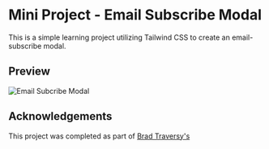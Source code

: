 
# Mini Project - Email Subscribe Modal



This is a simple learning project utilizing Tailwind CSS to create an email-subscribe modal. 




## Preview

![Email Subcribe Modal](https://dj-project-previews.s3.us-east-1.amazonaws.com/email-subscribe-tailwind.png?response-content-disposition=inline&X-Amz-Security-Token=IQoJb3JpZ2luX2VjEOP%2F%2F%2F%2F%2F%2F%2F%2F%2F%2FwEaCXVzLWVhc3QtMSJIMEYCIQDfmM6Gx96ZXSTTASzRoa9l24DoTffCDDdtbUkjEUYUbwIhAI4wvy609HMStes5KwA2GhMQw5VZ6eS2MV6kXuSqDDDnKoQDCPz%2F%2F%2F%2F%2F%2F%2F%2F%2F%2FwEQABoMNzM1MzE5MDk0OTMyIgyLk4UiLOUCb324%2BIUq2AJ4lAzVey7%2F%2BK2fdhXyLYZpE0%2BznxvjPoSBb4nkuIJp6Lb1mdOfqgVF4ZiA%2BJzlRjFwHEYjWpSr0m7JQwUr0mSvzjbVgv5N8pq47G6VLuDd6WUx9%2FIEtzML2RAfNEcUtvVK1cqZU2mKC6wzqWHuzjD9O%2FPqQKpav91mvJnZ%2FCLXKPxQQHtaeGNnoWrzt%2BlhrDjTG%2Be8FbJpezNFb5ncnru0qElqd4Y7aIRpu7GHEMwN8VLtYU%2FR8MBCfGIkPVPddSDvhV9iyy91I59C34%2FSnEy2hTwYs0BYxwsnunKqC%2BdvWFKNFiOiyO1xEvHvDbtPInPuHWGe2H8k8k21QSxmhxQUgG1mfRFkl0bUo8mgwTxAPiIk0TNOGPAvwF%2BATIuXuXZGZhUF5a9KK4TUK3BRXC0i1uzyROnQA7HYf%2Bg03GSAiAmKvLJ1qX8KoutGhujKlVgV5I%2BDyuG%2BEDC7nNKpBjqyAnZH5RjeYnu1G4eMDJENUOOk6NVlFRQU2yshJN2RzufGk2EXC4HbzGmTEkFaKra%2BcAHvT51CxCxruoDQW9%2FUmZnimbfK%2BzbLJXjVkZHhiJgj5e0KrswXJdsA5BUfxrKjrPyecIqXFnLTEbD0IEfujNGPIuWgkGqR1%2FGIXFpVzGgat8TP%2BXVPpWu17suM6yyKrfEMQIlBRBDn2XL3LIzoVJs87AC8ACiOg1LCBypiXuVs%2BQTIBIUnhEwZOhBc7EASX3aqJ5kmBcEkq3p2rgz4CCNgEco3rdk0KcDYUZUemt0wvDC4W8cSjTNfoRS5%2FG%2FyGKHzSAkF957hG3IbqIA6y4LUVFvsBiwYi7he4EdmF8c9zZ9bD7B1vCuFS9rky5zCovRcJ6wr3yBK1fHgehI8u1Th8g%3D%3D&X-Amz-Algorithm=AWS4-HMAC-SHA256&X-Amz-Date=20231022T031511Z&X-Amz-SignedHeaders=host&X-Amz-Expires=300&X-Amz-Credential=ASIA2WNDO62KOP7GYR7P%2F20231022%2Fus-east-1%2Fs3%2Faws4_request&X-Amz-Signature=2cd1dd01f91ef22f3531ce60763eb331d3d0a38831c1e0626d581f25dcb04c26)


## Acknowledgements

This project was completed as part of [Brad Traversy's](https://github.com/bradtraversy) 


